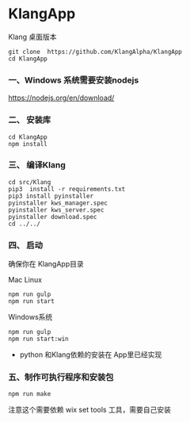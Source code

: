 # KlangApp
Klang 桌面版本
```
git clone  https://github.com/KlangAlpha/KlangApp
cd KlangApp
```

### 一、Windows 系统需要安装nodejs
https://nodejs.org/en/download/

### 二、 安装库
```
cd KlangApp
npm install
```

### 三、 编译Klang
```
cd src/Klang
pip3  install -r requirements.txt
pip3 install pyinstaller
pyinstaller kws_manager.spec
pyinstaller kws_server.spec
pyinstaller download.spec
cd ../../
```

### 四、 启动

确保你在 KlangApp目录

Mac Linux
```
npm run gulp
npm run start
```
Windows系统
```
npm run gulp
npm run start:win
```

* python 和Klang依赖的安装在 App里已经实现

### 五、制作可执行程序和安装包
```
npm run make
```

注意这个需要依赖 wix set tools 工具，需要自己安装
